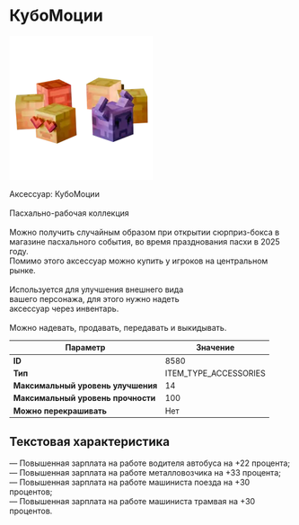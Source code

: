 # КубоМоции

![Item Image](../img/8580.webp?raw=true)

Аксессуар: КубоМоции<br><br>Пасхально-рабочая коллекция<br><br>Можно получить случайным образом при открытии сюрприз-бокса в<br>магазине пасхального события, во время празднования пасхи в 2025 году.<br>Помимо этого аксессуар можно купить у игроков на центральном рынке.<br><br>Используется для улучшения внешнего вида<br>вашего персонажа, для этого нужно надеть<br>аксессуар через инвентарь.<br><br>Можно надевать, продавать, передавать и выкидывать.


| Параметр | Значение |
|----------|----------|
| **ID** | 8580 |
| **Тип** | ITEM_TYPE_ACCESSORIES |
| **Максимальный уровень улучшения** | 14 |
| **Максимальный уровень прочности** | 100 |
| **Можно перекрашивать** | Нет |

## Текстовая характеристика

— Повышенная зарплата на работе водителя автобуса на +22 процента;<br>— Повышенная зарплата на работе металловозчика на +33 процента;<br>— Повышенная зарплата на работе машиниста поезда на +30 процентов;<br>— Повышенная зарплата на работе машиниста трамвая на +30 процентов.

